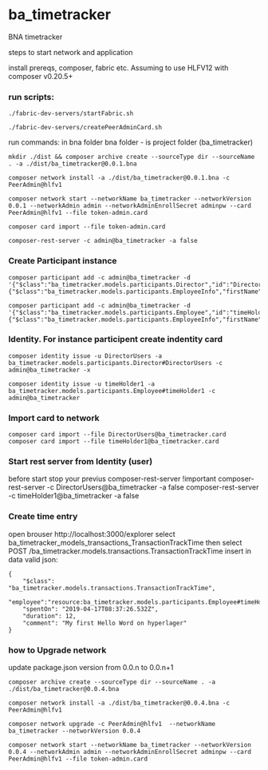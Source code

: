 # ba_timetracker

BNA timetracker

steps to start network and application

 install prereqs, composer, fabric etc.
 Assuming to use HLFV12 with composer v0.20.5+

 ### run scripts:
    ./fabric-dev-servers/startFabric.sh

    ./fabric-dev-servers/createPeerAdminCard.sh


 run commands: in bna folder 
    bna folder - is project folder (ba_timetracker) 

    mkdir ./dist && composer archive create --sourceType dir --sourceName . -a ./dist/ba_timetracker@0.0.1.bna

    composer network install -a ./dist/ba_timetracker@0.0.1.bna -c PeerAdmin@hlfv1
 
    composer network start --networkName ba_timetracker --networkVersion 0.0.1 --networkAdmin admin --networkAdminEnrollSecret adminpw --card PeerAdmin@hlfv1 --file token-admin.card

    composer card import --file token-admin.card

    composer-rest-server -c admin@ba_timetracker -a false

### Create Participant instance
    composer participant add -c admin@ba_timetracker -d '{"$class":"ba_timetracker.models.participants.Director","id":"DirectorUsers","info":{"$class":"ba_timetracker.models.participants.EmployeeInfo","firstName":"Jon","lastName":"Smith"}}'

    composer participant add -c admin@ba_timetracker -d '{"$class":"ba_timetracker.models.participants.Employee","id":"timeHolder1","info":{"$class":"ba_timetracker.models.participants.EmployeeInfo","firstName":"Sergii","lastName":"Test"}}'

### Identity. For instance participent create indentity card 

    composer identity issue -u DirectorUsers -a ba_timetracker.models.participants.Director#DirectorUsers -c admin@ba_timetracker -x          

    composer identity issue -u timeHolder1 -a ba_timetracker.models.participants.Employee#timeHolder1 -c admin@ba_timetracker


### Import card to network
    composer card import --file DirectorUsers@ba_timetracker.card
    composer card import --file timeHolder1@ba_timetracker.card

### Start rest server from Identity (user) 
before start stop your previus  composer-rest-server !important
    composer-rest-server -c DirectorUsers@ba_timetracker -a false
    composer-rest-server -c timeHolder1@ba_timetracker -a false

### Create time entry 
open brouser http://localhost:3000/explorer 
select ba_timetracker_models_transactions_TransactionTrackTime
then select POST  /ba_timetracker.models.transactions.TransactionTrackTime
insert in data valid json: 


    {
        "$class": "ba_timetracker.models.transactions.TransactionTrackTime",
        "employee":"resource:ba_timetracker.models.participants.Employee#timeHolder1",
        "spentOn": "2019-04-17T08:37:26.532Z",
        "duration": 12,
        "comment": "My first Hello Word on hyperlager"
    }


### how to Upgrade network 

update package.json version from 0.0.n to 0.0.n+1

    composer archive create --sourceType dir --sourceName . -a ./dist/ba_timetracker@0.0.4.bna

    composer network install -a ./dist/ba_timetracker@0.0.4.bna -c PeerAdmin@hlfv1
 
    composer network upgrade -c PeerAdmin@hlfv1  --networkName ba_timetracker --networkVersion 0.0.4
 
    composer network start --networkName ba_timetracker --networkVersion 0.0.4 --networkAdmin admin --networkAdminEnrollSecret adminpw --card PeerAdmin@hlfv1 --file token-admin.card

